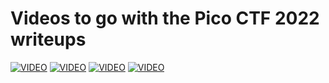 # Videos to go with the Pico CTF 2022 writeups
[![VIDEO](https://img.youtube.com/vi/V_Hm6P00IwU/0.jpg)](https://youtu.be/V_Hm6P00IwU "PicoCTF 2022: Forensics")
[![VIDEO](https://img.youtube.com/vi/OUizLCfp9Dw/0.jpg)](https://youtu.be/OUizLCfp9Dw "PicoCTF 2022: Web")
[![VIDEO](https://img.youtube.com/vi/l6Lt1sWZOUU/0.jpg)](https://youtu.be/l6Lt1sWZOUU "PicoCTF 2022: Reversing")
[![VIDEO](https://img.youtube.com/vi/dAsujQ_OPEk/0.jpg)](https://youtu.be/dAsujQ_OPEk "PicoCTF 2022: Pwn")